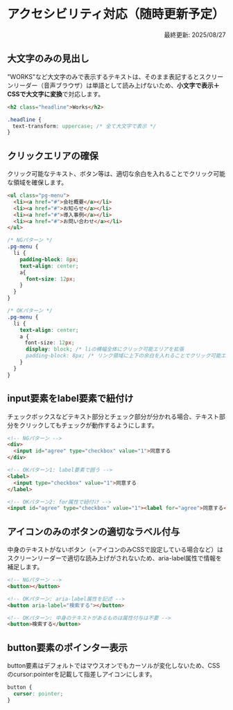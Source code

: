 # アクセシビリティ対応（随時更新予定）

<div style="text-align: right;">最終更新: 2025/08/27</div>

## 大文字のみの見出し
"WORKS"など大文字のみで表示するテキストは、そのまま表記するとスクリーンリーダー（音声ブラウザ）は単語として読み上げないため、**小文字で表示＋CSSで大文字に変換**で対応します。

```html
<h2 class="headline">Works</h2>
```

```css
.headline {
　text-transform: uppercase; /* 全て大文字で表示 */
}
```

## クリックエリアの確保
クリック可能なテキスト、ボタン等は、適切な余白を入れることでクリック可能な領域を確保します。
```html
<ul class="pg-menu">
  <li><a href="#">会社概要</a></li>
  <li><a href="#">お知らせ</a></li>
  <li><a href="#">導入事例</a></li>
  <li><a href="#">お問い合わせ</a></li>
</ul>
```

```css
/* NGパターン */
.pg-menu {
  li {
    padding-block: 8px;
    text-align: center;
    a{
      font-size: 12px;
    }
  }
}

/* OKパターン */
.pg-menu {
  li {
    text-align: center;
    a {
    　font-size: 12px;
      display: block; /* liの横幅全体にクリック可能エリアを拡張
      padding-block: 8px; /* リンク領域に上下の余白を入れることでクリック可能エリアを拡張 */
    }
  }
}
```

## input要素をlabel要素で紐付け
チェックボックスなどテキスト部分とチェック部分が分かれる場合、テキスト部分をクリックしてもチェックが動作するようにします。

```html
<!-- NGパターン -->
<div>
  <input id="agree" type="checkbox" value="1">同意する
</div>

<!-- OKパターン1: label要素で囲う -->
<label>
  <input type="checkbox" value="1">同意する
</label>

<!-- OKパターン2: for属性で紐付け -->
<input id="agree" type="checkbox" value="1"><label for="agree">同意する</label>
```

## アイコンのみのボタンの適切なラベル付与
中身のテキストがないボタン（=アイコンのみCSSで設定している場合など）はスクリーンリーダーで適切な読み上げがされないため、aria-label属性で情報を補足します。

```html
<!-- NGパターン -->
<button></button>

<!-- OKパターン: aria-label属性を記述 -->
<button aria-label="検索する"></button>

<!-- OKパターン: 中身のテキストがあるものは属性付与は不要 -->
<button>検索する</button>
```
## button要素のポインター表示
button要素はデフォルトではマウスオンでもカーソルが変化しないため、CSSのcursor:pointerを記載して指差しアイコンにします。

```css
button {
  cursor: pointer;
}
```

